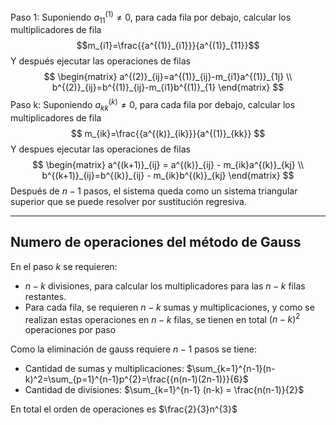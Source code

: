 Paso 1:
Suponiendo $a^{(1)}_{11}\neq 0$, para cada fila por debajo, calcular los multiplicadores de fila
$$m_{i1}=\frac{{a^{(1)}_{i1}}}{a^{(1)}_{11}}$$
Y después ejecutar las operaciones de filas
$$
\begin{matrix}
a^{(2)}_{ij}=a^{(1)}_{ij}-m_{i1}a^{(1)}_{1j} \\
b^{(2)}_{ij}=b^{(1)}_{ij}-m_{i1}b^{(1)}_{1}
\end{matrix}
$$
Paso k:
Suponiendo $a^{(k)}_{kk} \neq 0$, para cada fila por debajo, calcular los multiplicadores de fila
$$
m_{ik}=\frac{{a^{(k)}_{ik}}}{a^{(1)}_{kk}}
$$
Y despues ejecutar las operaciones de filas
$$
\begin{matrix}
a^{(k+1)}_{ij} = a^{(k)}_{ij} - m_{ik}a^{(k)}_{kj} \\
b^{(k+1)}_{ij}=b^{(k)}_{ij} - m_{ik}b^{(k)}_{kj}
\end{matrix}
$$
Después de $n-1$ pasos, el sistema queda como un sistema triangular superior que se puede resolver por sustitución regresiva.

---
## Numero de operaciones del método de Gauss
En el paso $k$ se requieren:
- $n-k$ divisiones, para calcular los multiplicadores para las $n-k$ filas restantes.
- Para cada fila, se requieren $n-k$ sumas y multiplicaciones, y como se realizan estas operaciones en $n-k$ filas, se tienen en total $(n-k)^{2}$ operaciones por paso

Como la eliminación de gauss requiere $n-1$ pasos se tiene:
- Cantidad de sumas y multiplicaciones: $\sum_{k=1}^{n-1}(n-k)^2=\sum_{p=1}^{n-1}p^{2}=\frac{{n(n-1)(2n-1)}}{6}$
- Cantidad de divisiones: $\sum_{k=1}^{n-1} (n-k) = \frac{n(n-1)}{2}$

En total el orden de operaciones es $\frac{2}{3}n^{3}$
